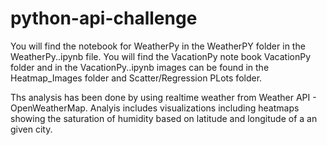 # python-api-challenge
You will find the notebook for WeatherPy in the WeatherPY folder in the WeatherPy..ipynb file. 
You will find the VacationPy note book VacationPy folder and in the VacationPy..ipynb
images can be found in the Heatmap_Images folder and Scatter/Regression PLots folder.

Ths analysis has been done by using realtime weather from Weather API - OpenWeatherMap. Analyis includes visualizations including heatmaps showing the saturation of humidity based on latitude and longitude of a an given city.
